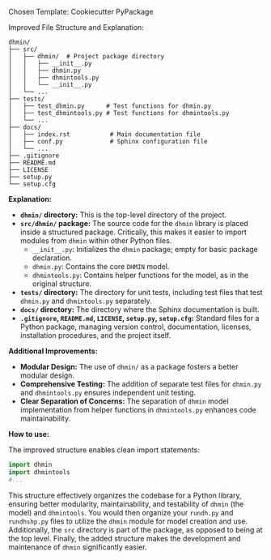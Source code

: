 Chosen Template: Cookiecutter PyPackage

Improved File Structure and Explanation:

```
dhmin/
├── src/
│   ├── dhmin/  # Project package directory
│   │   ├── __init__.py
│   │   ├── dhmin.py
│   │   ├── dhmintools.py
│   │   └── __init__.py
│   └── ...
├── tests/
│   ├── test_dhmin.py      # Test functions for dhmin.py
│   ├── test_dhmintools.py # Test functions for dhmintools.py
│   └── ...
├── docs/
│   ├── index.rst           # Main documentation file
│   ├── conf.py             # Sphinx configuration file
│   └── ...
├── .gitignore
├── README.md
├── LICENSE
├── setup.py
└── setup.cfg
```

**Explanation:**

* **`dhmin/` directory:** This is the top-level directory of the project.
* **`src/dhmin/` package:** The source code for the `dhmin` library is placed inside a structured package.  Critically, this makes it easier to import modules from `dhmin` within other Python files.
    * `__init__.py`: Initializes the `dhmin` package; empty for basic package declaration.
    * `dhmin.py`: Contains the core `DHMIN` model.
    * `dhmintools.py`: Contains helper functions for the model, as in the original structure.
* **`tests/` directory:** The directory for unit tests, including test files that test `dhmin.py` and `dhmintools.py` separately.
* **`docs/` directory:** The directory where the Sphinx documentation is built.
* **`.gitignore`, `README.md`, `LICENSE`, `setup.py`, `setup.cfg`:** Standard files for a Python package, managing version control, documentation, licenses, installation procedures, and the project itself.

**Additional Improvements:**

* **Modular Design:** The use of `dhmin/` as a package fosters a better modular design.
* **Comprehensive Testing:** The addition of separate test files for `dhmin.py` and `dhmintools.py` ensures independent unit testing.
* **Clear Separation of Concerns:** The separation of `dhmin` model implementation from helper functions in `dhmintools.py` enhances code maintainability.

**How to use:**

The improved structure enables clean import statements:

```python
import dhmin
import dhmintools
#...
```


This structure effectively organizes the codebase for a Python library, ensuring better modularity, maintainability, and testability of `dhmin` (the model) and `dhmintools`.  You would then organize your `rundh.py` and `rundhshp.py` files to utilize the `dhmin` module for model creation and use.  Additionally, the `src` directory is part of the package, as opposed to being at the top level.  Finally, the added structure makes the development and maintenance of `dhmin` significantly easier.